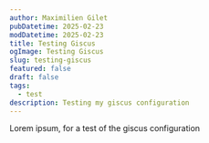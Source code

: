 ```yaml
---
author: Maximilien Gilet
pubDatetime: 2025-02-23
modDatetime: 2025-02-23
title: Testing Giscus
ogImage: Testing Giscus
slug: testing-giscus
featured: false
draft: false
tags:
  - test
description: Testing my giscus configuration
---
```

Lorem ipsum, for a test of the giscus configuration